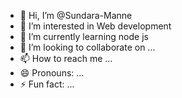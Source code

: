 - 👋 Hi, I’m @Sundara-Manne
- 👀 I’m interested in Web development 
- 🌱 I’m currently learning node js
- 💞️ I’m looking to collaborate on ...
- 📫 How to reach me ...
- 😄 Pronouns: ...
- ⚡ Fun fact: ...

<!---
Sundara-Manne/Sundara-Manne is a ✨ special ✨ repository because its `README.md` (this file) appears on your GitHub profile.
You can click the Preview link to take a look at your changes.
--->

